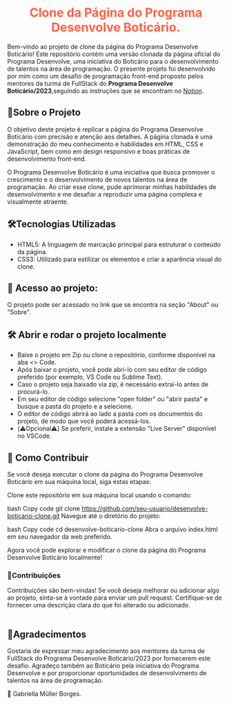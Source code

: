 <h1 align="center" style="color:Tomato">Clone da Página do Programa Desenvolve Boticário.</h1>

Bem-vindo ao projeto de clone da página do Programa Desenvolve Boticário!
Este repositório contém uma versão clonada da página oficial do Programa Desenvolve, uma iniciativa do Boticário para o desenvolvimento de talentos na área de programação. O presente projeto foi desenvolvido por mim como um desafio de programação front-end proposto pelos mentores da turma de FullStack do **Programa Desenvolve Boticário/2023**,seguindo as instruções que se encontram no [Notion](https://milenaemmert.notion.site/Desafio-Criando-o-Footer-da-p-gina-a87c70459fb942aba9b62cc952a17128).
<br>
<h2>📁Sobre o Projeto</h2>
O objetivo deste projeto é replicar a página do Programa Desenvolve Boticário com precisão e atenção aos detalhes. A página clonada é uma demonstração do meu conhecimento e habilidades em HTML, CSS e JavaScript, bem como em design responsivo e boas práticas de desenvolvimento front-end.

O Programa Desenvolve Boticário é uma iniciativa que busca promover o crescimento e o desenvolvimento de novos talentos na área de programação. Ao criar esse clone, pude aprimorar minhas habilidades de desenvolvimento e me desafiar a reproduzir uma página complexa e visualmente atraente.
<br>
<h2>🛠️Tecnologias Utilizadas</h2>

* HTML5: A linguagem de marcação principal para estruturar o conteúdo da página.
* CSS3: Utilizado para estilizar os elementos e criar a aparência visual do clone.

<h2> 📁 Acesso ao projeto:</h2>
 O projeto pode ser acessado no link que se encontra na seção "About" ou  "Sobre".
<br>

<h2>🛠️ Abrir e rodar o projeto localmente</h2>
 
 * Baixe o projeto em Zip ou clone o repositório, conforme disponível na aba <> Code.
 * Após baixar o projeto, você pode abri-lo com seu editor de código preferido (por exemplo, VS Code ou Sublime Text).
 * Caso o projeto seja baixado via zip, é necessário extraí-lo antes de procurá-lo.
 * Em seu editor de código selecione "open folder" ou "abrir pasta" e busque a pasta do projeto e a selecione.
 * O editor de código abrirá ao lado a pasta com os documentos do projeto, de modo que você poderá acessá-los.
 * (⚠️Opcional⚠️) Se preferir, instale a extensão "Live Server" disponível no VSCode.
 
<h2>🧩 Como Contribuir </h2>
Se você deseja executar o clone da página do Programa Desenvolve Boticário em sua máquina local, siga estas etapas:

Clone este repositório em sua máquina local usando o comando:

bash
Copy code
git clone https://github.com/seu-usuario/desenvolve-boticario-clone.git
Navegue até o diretório do projeto:

bash
Copy code
cd desenvolve-boticario-clone
Abra o arquivo index.html em seu navegador da web preferido.

Agora você pode explorar e modificar o clone da página do Programa Desenvolve Boticário localmente!
<br>
<h3>📑Contribuições</h3>
Contribuições são bem-vindas! Se você deseja melhorar ou adicionar algo ao projeto, sinta-se à vontade para enviar um pull request. Certifique-se de fornecer uma descrição clara do que foi alterado ou adicionado.
<br><br>
<h2>🙏Agradecimentos</h2>
Gostaria de expressar meu agradecimento aos mentores da turma de FullStack do Programa Desenvolve Boticário/2023 por fornecerem este desafio. Agradeço também ao Boticário pela iniciativa do Programa Desenvolve e por proporcionar oportunidades de desenvolvimento de talentos na área de programação.

🚀 Gabriella Müller Borges.
